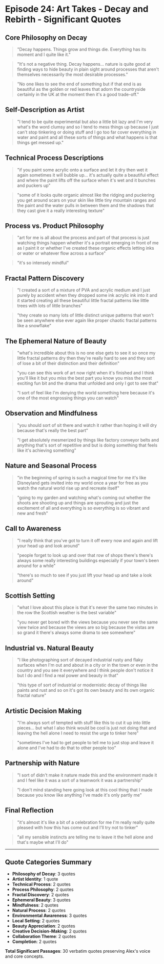 # Episode 24: Art Takes - Decay and Rebirth - Significant Quotes

## Core Philosophy on Decay

> "Decay happens. Things grow and things die. Everything has its moment and I quite like it."

> "It's not a negative thing. Decay happens... nature is quite good at finding ways to hide beauty in plain sight around processes that aren't themselves necessarily the most desirable processes."

> "No one likes to see the end of something but if that end is as beautiful as the golden or red leaves that adorn the countryside certainly in the UK at the moment then it's a good trade-off."

## Self-Description as Artist

> "I tend to be quite experimental but also a little bit lazy and I'm very what's the word clumsy and so I tend to mess things up because I just can't stop tinkering or doing stuff and I go too far cover everything in water and paint and all these sorts of things and what happens is that things get messed up."

## Technical Process Descriptions

> "if you paint some acrylic onto a surface and let it dry then wet it again sometimes it will bubble up... it's actually quite a beautiful effect and where the paint lifts off the surface when it's wet and it bunches and puckers up"

> "some of it looks quite organic almost like the ridging and puckering you get around scars on your skin like little tiny mountain ranges and the paint and the water pulls in between them and the shadows that they cast give it a really interesting texture"

## Process vs. Product Philosophy

> "art for me is all about the process and part of that process is just watching things happen whether it's a portrait emerging in front of me as I paint it or whether I've created these organic effects letting inks or water or whatever flow across a surface"

> "it's so intensely mindful"

## Fractal Pattern Discovery

> "I created a sort of a mixture of PVA and acrylic medium and I just purely by accident when they dropped some ink acrylic ink into it and it started creating all these beautiful little fractal patterns like little trees with lots of little branches"

> "they create so many lots of little distinct unique patterns that won't be seen anywhere else ever again like proper chaotic fractal patterns like a snowflake"

## The Ephemeral Nature of Beauty

> "what's incredible about this is no one else gets to see it so once my little fractal patterns dry then they're really hard to see and they sort of lose a bit of their distinction and their definition"

> "you can see this work of art now right when it's finished and I think you'll like it but you miss the best part you know you miss the most exciting fun bit and the drama that unfolded and only I got to see that"

> "I sort of feel like I'm denying the world something here because it's one of the most engrossing things you can watch"

## Observation and Mindfulness

> "you should sort of sit there and watch it rather than hoping it will dry because that's really the best part"

> "I get absolutely mesmerized by things like factory conveyor belts and anything that's sort of repetitive and but is doing something that feels like it's achieving something"

## Nature and Seasonal Process

> "in the beginning of spring is such a magical time for me it's like Disneyland gets invited into my world once a year for free as you watch the natural world rise up and recreate itself"

> "going to my garden and watching what's coming out whether the shoots are shooting up and things are sprouting and just the excitement of all and everything is so everything is so vibrant and new and fresh"

## Call to Awareness

> "I really think that you've got to turn it off every now and again and lift your head up and look around"

> "people forget to look up and over that row of shops there's there's always some really interesting buildings especially if your town's been around for a while"

> "there's so much to see if you just lift your head up and take a look around"

## Scottish Setting

> "what I love about this place is that it's never the same two minutes in the row the Scottish weather is the best variable"

> "you never get bored with the views because you never see the same view twice and because the views are so big because the vistas are so grand it there's always some drama to see somewhere"

## Industrial vs. Natural Beauty

> "I like photographing sort of decayed industrial rusty and flaky surfaces when I'm out and about in a city or in the town or even in the country and you see it everywhere and I think people don't notice it but I do and I find a real power and beauty in that"

> "this type of sort of industrial or modernistic decay of things like paints and rust and so on it's got its own beauty and its own organic fractal nature"

## Artistic Decision Making

> "I'm always sort of tempted with stuff like this to cut it up into little pieces... but what I also think would be cool is just not doing that and leaving the hell alone I need to resist the urge to tinker here"

> "sometimes I've had to get people to tell me to just stop and leave it alone and I've had to do that to other people too"

## Partnership with Nature

> "I sort of didn't make it nature made this and the environment made it and I feel like it was a sort of a teamwork it was a partnership"

> "I don't mind standing here going look at this cool thing that I made because you know like anything I've made it's only partly me"

## Final Reflection

> "it's almost it's like a bit of a celebration for me I'm really really quite pleased with how this has come out and I'll try not to tinker"

> "all my sensible instincts are telling me to leave it the hell alone and that's maybe what I'll do"

---

## Quote Categories Summary
- **Philosophy of Decay**: 3 quotes
- **Artist Identity**: 1 quote  
- **Technical Process**: 2 quotes
- **Process Philosophy**: 2 quotes
- **Fractal Discovery**: 2 quotes
- **Ephemeral Beauty**: 3 quotes
- **Mindfulness**: 2 quotes
- **Natural Process**: 2 quotes
- **Environmental Awareness**: 3 quotes
- **Local Setting**: 2 quotes
- **Beauty Appreciation**: 2 quotes
- **Creative Decision-Making**: 2 quotes
- **Collaboration Theme**: 2 quotes
- **Completion**: 2 quotes

**Total Significant Passages**: 30 verbatim quotes preserving Alex's voice and core concepts.

